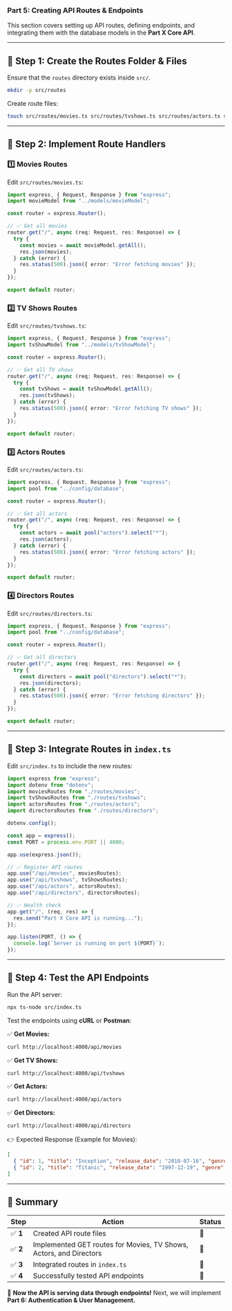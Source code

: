 ### **Part 5: Creating API Routes & Endpoints**

This section covers setting up API routes, defining endpoints, and integrating them with the database models in the **Part X Core API**.

---

## **📌 Step 1: Create the Routes Folder & Files**

Ensure that the `routes` directory exists inside `src/`.

```bash
mkdir -p src/routes
```

Create route files:
```bash
touch src/routes/movies.ts src/routes/tvshows.ts src/routes/actors.ts src/routes/directors.ts
```

---

## **📌 Step 2: Implement Route Handlers**

### **1️⃣ Movies Routes**
Edit `src/routes/movies.ts`:
```typescript
import express, { Request, Response } from "express";
import movieModel from "../models/movieModel";

const router = express.Router();

// ✅ Get all movies
router.get("/", async (req: Request, res: Response) => {
  try {
    const movies = await movieModel.getAll();
    res.json(movies);
  } catch (error) {
    res.status(500).json({ error: "Error fetching movies" });
  }
});

export default router;
```

### **2️⃣ TV Shows Routes**
Edit `src/routes/tvshows.ts`:
```typescript
import express, { Request, Response } from "express";
import tvShowModel from "../models/tvShowModel";

const router = express.Router();

// ✅ Get all TV shows
router.get("/", async (req: Request, res: Response) => {
  try {
    const tvShows = await tvShowModel.getAll();
    res.json(tvShows);
  } catch (error) {
    res.status(500).json({ error: "Error fetching TV shows" });
  }
});

export default router;
```

### **3️⃣ Actors Routes**
Edit `src/routes/actors.ts`:
```typescript
import express, { Request, Response } from "express";
import pool from "../config/database";

const router = express.Router();

// ✅ Get all actors
router.get("/", async (req: Request, res: Response) => {
  try {
    const actors = await pool("actors").select("*");
    res.json(actors);
  } catch (error) {
    res.status(500).json({ error: "Error fetching actors" });
  }
});

export default router;
```

### **4️⃣ Directors Routes**
Edit `src/routes/directors.ts`:
```typescript
import express, { Request, Response } from "express";
import pool from "../config/database";

const router = express.Router();

// ✅ Get all directors
router.get("/", async (req: Request, res: Response) => {
  try {
    const directors = await pool("directors").select("*");
    res.json(directors);
  } catch (error) {
    res.status(500).json({ error: "Error fetching directors" });
  }
});

export default router;
```

---

## **📌 Step 3: Integrate Routes in `index.ts`**

Edit `src/index.ts` to include the new routes:

```typescript
import express from "express";
import dotenv from "dotenv";
import moviesRoutes from "./routes/movies";
import tvShowsRoutes from "./routes/tvshows";
import actorsRoutes from "./routes/actors";
import directorsRoutes from "./routes/directors";

dotenv.config();

const app = express();
const PORT = process.env.PORT || 4000;

app.use(express.json());

// ✅ Register API routes
app.use("/api/movies", moviesRoutes);
app.use("/api/tvshows", tvShowsRoutes);
app.use("/api/actors", actorsRoutes);
app.use("/api/directors", directorsRoutes);

// ✅ Health check
app.get("/", (req, res) => {
  res.send("Part X Core API is running...");
});

app.listen(PORT, () => {
  console.log(`Server is running on port ${PORT}`);
});
```

---

## **📌 Step 4: Test the API Endpoints**

Run the API server:
```bash
npx ts-node src/index.ts
```

Test the endpoints using **cURL** or **Postman**:

✅ **Get Movies:**
```bash
curl http://localhost:4000/api/movies
```

✅ **Get TV Shows:**
```bash
curl http://localhost:4000/api/tvshows
```

✅ **Get Actors:**
```bash
curl http://localhost:4000/api/actors
```

✅ **Get Directors:**
```bash
curl http://localhost:4000/api/directors
```

👉 Expected Response (Example for Movies):
```json
[
  { "id": 1, "title": "Inception", "release_date": "2010-07-16", "genre": "Sci-Fi" },
  { "id": 2, "title": "Titanic", "release_date": "1997-12-19", "genre": "Drama" }
]
```

---

## **🎯 Summary**

| Step | Action | Status |
|------|--------|--------|
| ✅ **1** | Created API route files | 🔄 |
| ✅ **2** | Implemented GET routes for Movies, TV Shows, Actors, and Directors | 🔄 |
| ✅ **3** | Integrated routes in `index.ts` | 🔄 |
| ✅ **4** | Successfully tested API endpoints | 🔄 |

🚀 **Now the API is serving data through endpoints!** Next, we will implement **Part 6: Authentication & User Management.**

